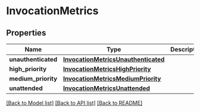 # InvocationMetrics

## Properties
Name | Type | Description | Notes
------------ | ------------- | ------------- | -------------
**unauthenticated** | [**InvocationMetricsUnauthenticated**](InvocationMetricsUnauthenticated.md) |  | 
**high_priority** | [**InvocationMetricsHighPriority**](InvocationMetricsHighPriority.md) |  | 
**medium_priority** | [**InvocationMetricsMediumPriority**](InvocationMetricsMediumPriority.md) |  | 
**unattended** | [**InvocationMetricsUnattended**](InvocationMetricsUnattended.md) |  | 

[[Back to Model list]](../README.md#documentation-for-models) [[Back to API list]](../README.md#documentation-for-api-endpoints) [[Back to README]](../README.md)

